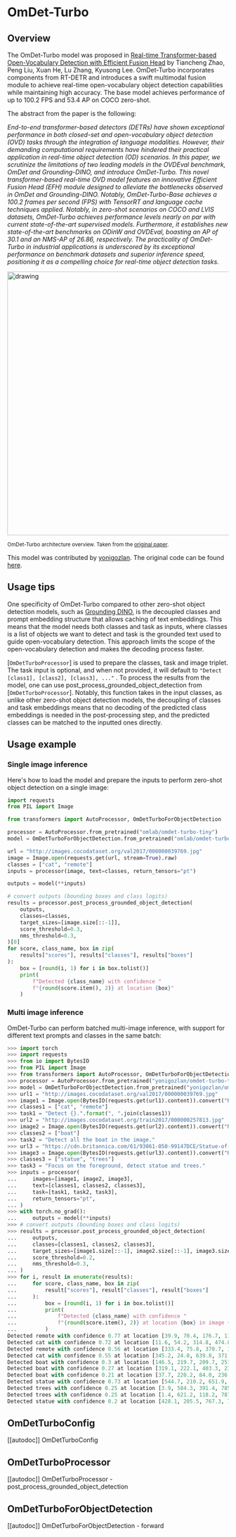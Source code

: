 <!--Copyright 2024 The HuggingFace Team. All rights reserved.

Licensed under the Apache License, Version 2.0 (the "License"); you may not use this file except in compliance with
the License. You may obtain a copy of the License at

http://www.apache.org/licenses/LICENSE-2.0

Unless required by applicable law or agreed to in writing, software distributed under the License is distributed on
an "AS IS" BASIS, WITHOUT WARRANTIES OR CONDITIONS OF ANY KIND, either express or implied. See the License for the
specific language governing permissions and limitations under the License.

⚠️ Note that this file is in Markdown but contain specific syntax for our doc-builder (similar to MDX) that may not be
rendered properly in your Markdown viewer.

-->

# OmDet-Turbo

## Overview

The OmDet-Turbo model was proposed in [Real-time Transformer-based Open-Vocabulary Detection with Efficient Fusion Head](https://arxiv.org/abs/2403.06892) by Tiancheng Zhao, Peng Liu, Xuan He, Lu Zhang, Kyusong Lee. OmDet-Turbo incorporates components from RT-DETR and introduces a swift multimodal fusion module to achieve real-time open-vocabulary object detection capabilities while maintaining high accuracy. The base model achieves performance of up to 100.2 FPS and 53.4 AP on COCO zero-shot.

The abstract from the paper is the following:

*End-to-end transformer-based detectors (DETRs) have shown exceptional performance in both closed-set and open-vocabulary object detection (OVD) tasks through the integration of language modalities. However, their demanding computational requirements have hindered their practical application in real-time object detection (OD) scenarios. In this paper, we scrutinize the limitations of two leading models in the OVDEval benchmark, OmDet and Grounding-DINO, and introduce OmDet-Turbo. This novel transformer-based real-time OVD model features an innovative Efficient Fusion Head (EFH) module designed to alleviate the bottlenecks observed in OmDet and Grounding-DINO. Notably, OmDet-Turbo-Base achieves a 100.2 frames per second (FPS) with TensorRT and language cache techniques applied. Notably, in zero-shot scenarios on COCO and LVIS datasets, OmDet-Turbo achieves performance levels nearly on par with current state-of-the-art supervised models. Furthermore, it establishes new state-of-the-art benchmarks on ODinW and OVDEval, boasting an AP of 30.1 and an NMS-AP of 26.86, respectively. The practicality of OmDet-Turbo in industrial applications is underscored by its exceptional performance on benchmark datasets and superior inference speed, positioning it as a compelling choice for real-time object detection tasks.*

<img src="https://huggingface.co/datasets/huggingface/documentation-images/resolve/main/transformers/model_doc/omdet_turbo_architecture.jpeg" alt="drawing" width="600"/>

<small> OmDet-Turbo architecture overview. Taken from the <a href="https://arxiv.org/abs/2403.06892">original paper</a>. </small>

This model was contributed by [yonigozlan](https://huggingface.co/yonigozlan).
The original code can be found [here](https://github.com/om-ai-lab/OmDet).

## Usage tips

One specificity of OmDet-Turbo compared to other zero-shot object detection models, such as [Grounding DINO](grounding-dino), is the decoupled classes and prompt embedding structure that allows caching of text embeddings. This means that the model needs both classes and task as inputs, where classes is a list of objects we want to detect and task is the grounded text used to guide open-vocabulary detection. This approach limits the scope of the open-vocabulary detection and makes the decoding process faster.

[`OmDetTurboProcessor`] is used to prepare the classes, task and image triplet. The task input is optional, and when not provided, it will default to `"Detect [class1], [class2], [class3], ..."` . To process the results from the model, one can use post_process_grounded_object_detection from [`OmDetTurboProcessor`]. Notably, this function takes in the input classes, as unlike other zero-shot object detection models, the decoupling of classes and task embeddings means that no decoding of the predicted class embeddings is needed in the post-processing step, and the predicted classes can be matched to the inputted ones directly.

## Usage example

### Single image inference

Here's how to load the model and prepare the inputs to perform zero-shot object detection on a single image:

```python
import requests
from PIL import Image

from transformers import AutoProcessor, OmDetTurboForObjectDetection

processor = AutoProcessor.from_pretrained("omlab/omdet-turbo-tiny")
model = OmDetTurboForObjectDetection.from_pretrained("omlab/omdet-turbo-tiny")

url = "http://images.cocodataset.org/val2017/000000039769.jpg"
image = Image.open(requests.get(url, stream=True).raw)
classes = ["cat", "remote"]
inputs = processor(image, text=classes, return_tensors="pt")

outputs = model(**inputs)

# convert outputs (bounding boxes and class logits)
results = processor.post_process_grounded_object_detection(
    outputs,
    classes=classes,
    target_sizes=[image.size[::-1]],
    score_threshold=0.3,
    nms_threshold=0.3,
)[0]
for score, class_name, box in zip(
    results["scores"], results["classes"], results["boxes"]
):
    box = [round(i, 1) for i in box.tolist()]
    print(
        f"Detected {class_name} with confidence "
        f"{round(score.item(), 2)} at location {box}"
    )
```

### Multi image inference

OmDet-Turbo can perform batched multi-image inference, with support for different text prompts and classes in the same batch:

```python
>>> import torch
>>> import requests
>>> from io import BytesIO
>>> from PIL import Image
>>> from transformers import AutoProcessor, OmDetTurboForObjectDetection
>>> processor = AutoProcessor.from_pretrained("yonigozlan/omdet-turbo-tiny")
>>> model = OmDetTurboForObjectDetection.from_pretrained("yonigozlan/omdet-turbo-tiny")
>>> url1 = "http://images.cocodataset.org/val2017/000000039769.jpg"
>>> image1 = Image.open(BytesIO(requests.get(url1).content)).convert("RGB")
>>> classes1 = ["cat", "remote"]
>>> task1 = "Detect {}.".format(", ".join(classes1))
>>> url2 = "http://images.cocodataset.org/train2017/000000257813.jpg"
>>> image2 = Image.open(BytesIO(requests.get(url2).content)).convert("RGB")
>>> classes2 = ["boat"]
>>> task2 = "Detect all the boat in the image."
>>> url3 = "https://cdn.britannica.com/61/93061-050-99147DCE/Statue-of-Liberty-Island-New-York-Bay.jpg"
>>> image3 = Image.open(BytesIO(requests.get(url3).content)).convert("RGB")
>>> classes3 = ["statue", "trees"]
>>> task3 = "Focus on the foreground, detect statue and trees."
>>> inputs = processor(
...     images=[image1, image2, image3],
...     text=[classes1, classes2, classes3],
...     task=[task1, task2, task3],
...     return_tensors="pt",
... )
>>> with torch.no_grad():
...     outputs = model(**inputs)
>>> # convert outputs (bounding boxes and class logits)
>>> results = processor.post_process_grounded_object_detection(
...     outputs,
...     classes=[classes1, classes2, classes3],
...     target_sizes=[image1.size[::-1], image2.size[::-1], image3.size[::-1]],
...     score_threshold=0.2,
...     nms_threshold=0.3,
... )
>>> for i, result in enumerate(results):
...     for score, class_name, box in zip(
...         result["scores"], result["classes"], result["boxes"]
...     ):
...         box = [round(i, 1) for i in box.tolist()]
...         print(
...             f"Detected {class_name} with confidence "
...             f"{round(score.item(), 2)} at location {box} in image {i}"
...         )
Detected remote with confidence 0.77 at location [39.9, 70.4, 176.7, 118.0] in image 0
Detected cat with confidence 0.72 at location [11.6, 54.2, 314.8, 474.0] in image 0
Detected remote with confidence 0.56 at location [333.4, 75.8, 370.7, 187.0] in image 0
Detected cat with confidence 0.55 at location [345.2, 24.0, 639.8, 371.7] in image 0
Detected boat with confidence 0.3 at location [146.5, 219.7, 209.7, 251.0] in image 1
Detected boat with confidence 0.27 at location [319.1, 222.1, 403.3, 239.2] in image 1
Detected boat with confidence 0.21 at location [37.7, 220.2, 84.0, 236.1] in image 1
Detected statue with confidence 0.73 at location [544.7, 210.2, 651.9, 502.8] in image 2
Detected trees with confidence 0.25 at location [3.9, 584.3, 391.4, 785.6] in image 2
Detected trees with confidence 0.25 at location [1.4, 621.2, 118.2, 787.8] in image 2
Detected statue with confidence 0.2 at location [428.1, 205.5, 767.3, 759.5] in image 2

```

## OmDetTurboConfig

[[autodoc]] OmDetTurboConfig

## OmDetTurboProcessor

[[autodoc]] OmDetTurboProcessor
    - post_process_grounded_object_detection

## OmDetTurboForObjectDetection

[[autodoc]] OmDetTurboForObjectDetection
    - forward
